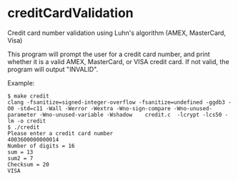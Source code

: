 # creditCardValidation
Credit card number validation using Luhn's algorithm (AMEX, MasterCard, Visa)

This program will prompt the user for a credit card number, and print whether it is a valid AMEX, MasterCard, or VISA credit card. If not valid, the program will output "INVALID".

Example:
```console
$ make credit
clang -fsanitize=signed-integer-overflow -fsanitize=undefined -ggdb3 -O0 -std=c11 -Wall -Werror -Wextra -Wno-sign-compare -Wno-unused-parameter -Wno-unused-variable -Wshadow    credit.c  -lcrypt -lcs50 -lm -o credit
$ ./credit
Please enter a credit card number
4003600000000014
Number of digits = 16
sum = 13
sum2 = 7
Checksum = 20
VISA
```
